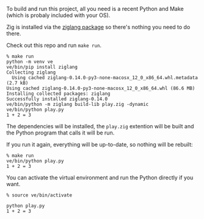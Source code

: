 To build and run this project, all you need is a recent Python and Make (which is
probaly included with your OS).

Zig is installed via the [ziglang package](https://pypi.org/project/ziglang/) so there's
nothing you need to do there.

Check out this repo and run `make run`.

```shell
% make run
python -m venv ve
ve/bin/pip install ziglang
Collecting ziglang
  Using cached ziglang-0.14.0-py3-none-macosx_12_0_x86_64.whl.metadata (2.7 kB)
Using cached ziglang-0.14.0-py3-none-macosx_12_0_x86_64.whl (86.6 MB)
Installing collected packages: ziglang
Successfully installed ziglang-0.14.0
ve/bin/python -m ziglang build-lib play.zig -dynamic
ve/bin/python play.py
1 + 2 = 3
```

The dependencies will be installed, the `play.zig` extention will be built and the
Python program that calls it will be run.

If you run it again, everything will be up-to-date, so nothing will be rebuilt:

```shell
% make run
ve/bin/python play.py
1 + 2 = 3
```

You can activate the virtual environment and run the Python directly if you want.

```shell
% source ve/bin/activate
```

```shell
python play.py
1 + 2 = 3
```
